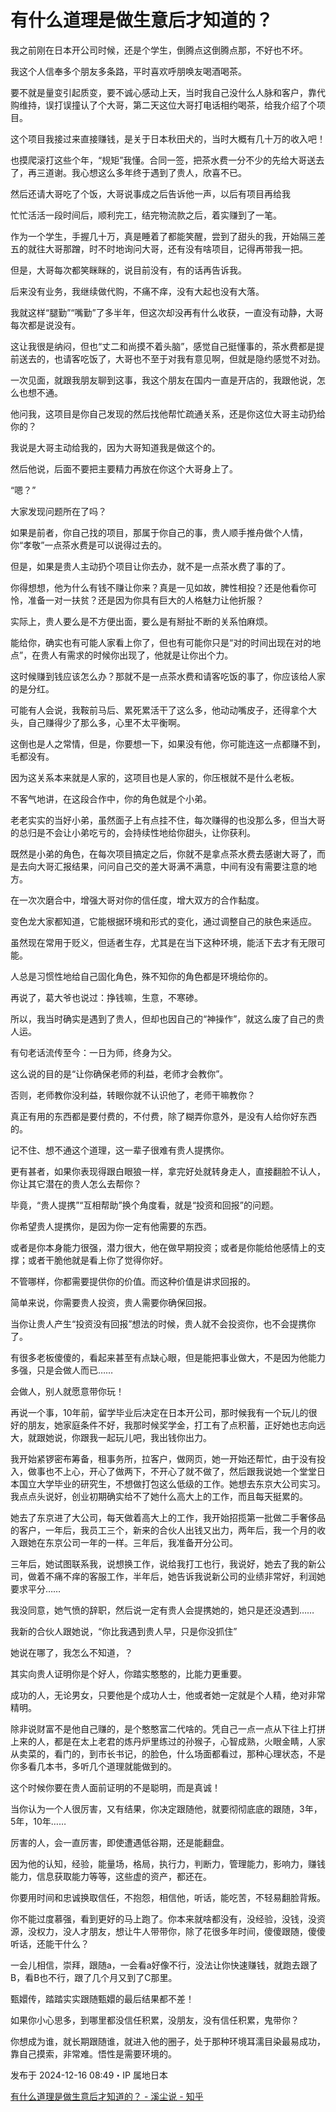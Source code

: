 # 有什么道理是做生意后才知道的？

我之前刚在日本开公司时候，还是个学生，倒腾点这倒腾点那，不好也不坏。

我这个人信奉多个朋友多条路，平时喜欢呼朋唤友喝酒喝茶。

要不就是量变引起质变，要不诚心感动上天，当时我自己没什么人脉和客户，靠代购维持，误打误撞认了个大哥，第二天这位大哥打电话相约喝茶，给我介绍了个项目。

这个项目我接过来直接赚钱，是关于日本秋田犬的，当时大概有几十万的收入吧！

也摸爬滚打这些个年，“规矩”我懂。合同一签，把茶水费一分不少的先给大哥送去了，再三道谢。我心想这么多年终于遇到了贵人，欣喜不已。

然后还请大哥吃了个饭，大哥说事成之后告诉他一声，以后有项目再给我

忙忙活活一段时间后，顺利完工，结完物流款之后，着实赚到了一笔。

作为一个学生，手握几十万，真是睡着了都能笑醒，尝到了甜头的我，开始隔三差五的就往大哥那蹭，时不时地询问大哥，还有没有啥项目，记得再带我一把。

但是，大哥每次都笑眯眯的，说目前没有，有的话再告诉我。

后来没有业务，我继续做代购，不痛不痒，没有大起也没有大落。

我就这样“腿勤”“嘴勤”了多半年，但这次却没再有什么收获，一直没有动静，大哥每次都是说没有。

这让我很是纳闷，但也“丈二和尚摸不着头脑”，感觉自己挺懂事的，茶水费都是提前送去的，也请客吃饭了，大哥也不至于对我有意见啊，但就是隐约感觉不对劲。

一次见面，就跟我朋友聊到这事，我这个朋友在国内一直是开店的，我跟他说，怎么也想不通。

他问我，这项目是你自己发现的然后找他帮忙疏通关系，还是你这位大哥主动扔给你的？

我说是大哥主动给我的，因为大哥知道我是做这个的。

然后他说，后面不要把主要精力再放在你这个大哥身上了。

“嗯？”

大家发现问题所在了吗？

如果是前者，你自己找的项目，那属于你自己的事，贵人顺手推舟做个人情，你“孝敬”一点茶水费是可以说得过去的。

但是，如果是贵人主动扔个项目让你去办，就不是一点茶水费了事的了。

你得想想，他为什么有钱不赚让你来？真是一见如故，脾性相投？还是他看你可怜，准备一对一扶贫？还是因为你具有巨大的人格魅力让他折服？

实际上，贵人要么是不方便出面，要么是有掰扯不断的关系怕麻烦。

能给你，确实也有可能人家看上你了，但也有可能你只是“对的时间出现在对的地点”，在贵人有需求的时候你出现了，他就是让你出个力。

这时候赚到钱应该怎么办？那就不是一点茶水费和请客吃饭的事了，你应该给人家的是分红。

可能有人会说，我鞍前马后、累死累活干了这么多，他动动嘴皮子，还得拿个大头，自己赚得少了那么多，心里不太平衡啊。

这倒也是人之常情，但是，你要想一下，如果没有他，你可能连这一点都赚不到，毛都没有。

因为这关系本来就是人家的，这项目也是人家的，你压根就不是什么老板。

不客气地讲，在这段合作中，你的角色就是个小弟。

老老实实的当好小弟，虽然面子上有点挂不住，每次赚得的也没那么多，但当大哥的总归是不会让小弟吃亏的，会持续性地给你甜头，让你获利。

既然是小弟的角色，在每次项目搞定之后，你就不是拿点茶水费去感谢大哥了，而是去向大哥汇报结果，问问自己交的差大哥满不满意，中间有没有需要注意的地方。

在一次次磨合中，增强大哥对你的信任度，增大双方的合作黏度。

变色龙大家都知道，它能根据环境和形式的变化，通过调整自己的肤色来适应。

虽然现在常用于贬义，但适者生存，尤其是在当下这种环境，能活下去才有无限可能。

人总是习惯性地给自己固化角色，殊不知你的角色都是环境给你的。

再说了，葛大爷也说过：挣钱嘛，生意，不寒碜。

所以，我当时确实是遇到了贵人，但却也因自己的“神操作”，就这么废了自己的贵人运。

有句老话流传至今：一日为师，终身为父。

这么说的目的是“让你确保老师的利益，老师才会教你”。

否则，老师教你没利益，转眼你就不认识他了，老师干嘛教你？

真正有用的东西都是要付费的，不付费，除了糊弄你意外，是没有人给你好东西的。

记不住、想不通这个道理，这一辈子很难有贵人提携你。

更有甚者，如果你表现得跟白眼狼一样，拿完好处就转身走人，直接翻脸不认人，你让其它潜在的贵人怎么去帮你？

毕竟，“贵人提携”“互相帮助”换个角度看，就是“投资和回报”的问题。

你希望贵人提携你，是因为你一定有他需要的东西。

或者是你本身能力很强，潜力很大，他在做早期投资；或者是你能给他感情上的支撑；或者干脆他就是看上你了觉得你好。

不管哪样，你都需要提供你的价值。而这种价值是讲求回报的。

简单来说，你需要贵人投资，贵人需要你确保回报。

当你让贵人产生“投资没有回报”想法的时候，贵人就不会投资你，也不会提携你了。

有很多老板傻傻的，看起来甚至有点缺心眼，但是能把事业做大，不是因为他能力多强，只是会做人而已……

会做人，别人就愿意带你玩！

再说一个事，10年前，留学毕业后决定在日本开公司，那时候我有一个玩儿的很好的朋友，她家庭条件不好，我那时候奖学金，打工有了点积蓄，正好她也志向远大，就跟她说，你跟我一起玩儿吧，我出钱你出力。

我开始紧锣密布筹备，租事务所，拉客户，做网页，她一开始还帮忙，由于没有投入，做事也不上心，开心了做两下，不开心了就不做了，然后跟我说她一个堂堂日本国立大学毕业的研究生，不想做打包这么低级的工作。她想去东京大公司实习。我点点头说好，创业初期确实给不了她什么高大上的工作，而且每天挺累的。

她去了东京进了大公司，每天做着高大上的工作，我开始招揽第一批做二手奢侈品的客户，一年后，我员工三个，新来的合伙人出钱又出力，两年后，我一个月的收入跟她在东京公司一年的一样。三年后，我准备开分公司。

三年后，她试图联系我，说想换工作，说给我打工也行，我说好，她去了我的新公司，做着不痛不痒的客服工作，半年后，她告诉我说新公司的业绩非常好，利润她要求平分……

我没同意，她气愤的辞职，然后说一定有贵人会提携她的，她只是还没遇到……

我新的合伙人跟她说，“你比我遇到贵人早，只是你没抓住”

她说在哪了，我怎么不知道，？

其实向贵人证明你是个好人，你踏实憨憨的，比能力更重要。

成功的人，无论男女，只要他是个成功人士，他或者她一定就是个人精，绝对非常精明。

除非说财富不是他自己赚的，是个憨憨富二代啥的。凭自己一点一点从下往上打拼上来的人，都是在太上老君的炼丹炉里练过的孙猴子，心智成熟，火眼金睛，人家从卖菜的，看门的，到市长书记，的脸色，什么场面都看过，那种心理状态，不是你多看几本书，多听几个道理就能做到的。

这个时候你要在贵人面前证明的不是聪明，而是真诚！

当你认为一个人很厉害，又有结果，你决定跟随他，就要彻彻底底的跟随，3年，5年，10年……

厉害的人，会一直厉害，即使遭遇低谷期，还是能翻盘。

因为他的认知，经验，能量场，格局，执行力，判断力，管理能力，影响力，赚钱能力，信息获取能力等等，这些虚的资产，都还在。

你要用时间和忠诚换取信任，不抱怨，相信他，听话，能吃苦，不轻易翻脸背叛。

你不能过度慕强，看到更好的马上跑了。你本来就啥都没有，没经验，没钱，没资源，没权力，没人才朋友，想让牛人带带你，除了花很多年时间，傻傻跟随，傻傻听话，还能干什么？

一会儿相信，崇拜，跟随a，一会看a好像不行，没法让你快速赚钱，就跑去跟了B，看B也不行，跟了几个月又到了C那里。

甄嬛传，踏踏实实跟随甄嬛的最后结果都不差！

如果你小心思多，到哪里都没信任积累，没朋友，没有信任积累，鬼带你？

你想成为谁，就长期跟随谁，就进入他的圈子，处于那种环境耳濡目染最易成功，靠自己摸索，非常难。悟性是需要环境的。

发布于 2024-12-16 08:49・IP 属地日本

[有什么道理是做生意后才知道的？ - 溪尘说 - 知乎](https://www.zhihu.com/question/318085423/answer/56287888035)